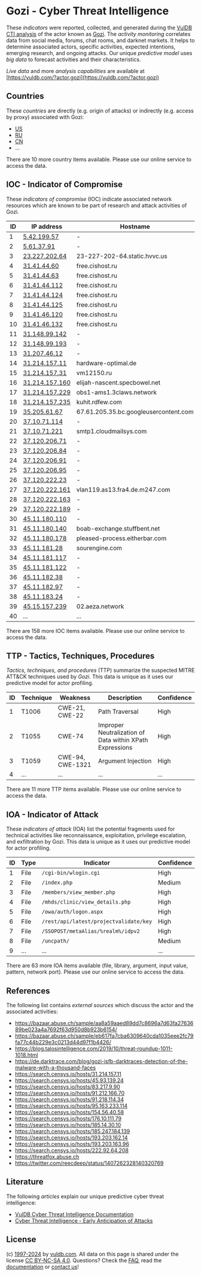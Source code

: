 # Gozi - Cyber Threat Intelligence

These _indicators_ were reported, collected, and generated during the [VulDB CTI analysis](https://vuldb.com/?kb.cti) of the actor known as [Gozi](https://vuldb.com/?actor.gozi). The _activity monitoring_ correlates data from social media, forums, chat rooms, and darknet markets. It helps to determine associated actors, specific activities, expected intentions, emerging research, and ongoing attacks. Our unique _predictive model_ uses _big data_ to forecast activities and their characteristics.

_Live data_ and more _analysis capabilities_ are available at [https://vuldb.com/?actor.gozi](https://vuldb.com/?actor.gozi)

## Countries

These _countries_ are directly (e.g. origin of attacks) or indirectly (e.g. access by proxy) associated with Gozi:

* [US](https://vuldb.com/?country.us)
* [RU](https://vuldb.com/?country.ru)
* [CN](https://vuldb.com/?country.cn)
* ...

There are 10 more country items available. Please use our online service to access the data.

## IOC - Indicator of Compromise

These _indicators of compromise_ (IOC) indicate associated network resources which are known to be part of research and attack activities of Gozi.

ID | IP address | Hostname | Campaign | Confidence
-- | ---------- | -------- | -------- | ----------
1 | [5.42.199.57](https://vuldb.com/?ip.5.42.199.57) | - | - | High
2 | [5.61.37.91](https://vuldb.com/?ip.5.61.37.91) | - | - | High
3 | [23.227.202.64](https://vuldb.com/?ip.23.227.202.64) | 23-227-202-64.static.hvvc.us | - | High
4 | [31.41.44.60](https://vuldb.com/?ip.31.41.44.60) | free.cishost.ru | - | High
5 | [31.41.44.63](https://vuldb.com/?ip.31.41.44.63) | free.cishost.ru | - | High
6 | [31.41.44.112](https://vuldb.com/?ip.31.41.44.112) | free.cishost.ru | - | High
7 | [31.41.44.124](https://vuldb.com/?ip.31.41.44.124) | free.cishost.ru | - | High
8 | [31.41.44.125](https://vuldb.com/?ip.31.41.44.125) | free.cishost.ru | - | High
9 | [31.41.46.120](https://vuldb.com/?ip.31.41.46.120) | free.cishost.ru | - | High
10 | [31.41.46.132](https://vuldb.com/?ip.31.41.46.132) | free.cishost.ru | - | High
11 | [31.148.99.142](https://vuldb.com/?ip.31.148.99.142) | - | - | High
12 | [31.148.99.193](https://vuldb.com/?ip.31.148.99.193) | - | - | High
13 | [31.207.46.12](https://vuldb.com/?ip.31.207.46.12) | - | - | High
14 | [31.214.157.11](https://vuldb.com/?ip.31.214.157.11) | hardware-optimal.de | - | High
15 | [31.214.157.31](https://vuldb.com/?ip.31.214.157.31) | vm12150.ru | - | High
16 | [31.214.157.160](https://vuldb.com/?ip.31.214.157.160) | elijah-nascent.specbowel.net | - | High
17 | [31.214.157.229](https://vuldb.com/?ip.31.214.157.229) | obs1-ams1.3claws.network | - | High
18 | [31.214.157.235](https://vuldb.com/?ip.31.214.157.235) | kuhit.rdfew.com | - | High
19 | [35.205.61.67](https://vuldb.com/?ip.35.205.61.67) | 67.61.205.35.bc.googleusercontent.com | - | Medium
20 | [37.10.71.114](https://vuldb.com/?ip.37.10.71.114) | - | - | High
21 | [37.10.71.221](https://vuldb.com/?ip.37.10.71.221) | smtp1.cloudmailsys.com | - | High
22 | [37.120.206.71](https://vuldb.com/?ip.37.120.206.71) | - | - | High
23 | [37.120.206.84](https://vuldb.com/?ip.37.120.206.84) | - | - | High
24 | [37.120.206.91](https://vuldb.com/?ip.37.120.206.91) | - | - | High
25 | [37.120.206.95](https://vuldb.com/?ip.37.120.206.95) | - | - | High
26 | [37.120.222.23](https://vuldb.com/?ip.37.120.222.23) | - | - | High
27 | [37.120.222.161](https://vuldb.com/?ip.37.120.222.161) | vlan119.as13.fra4.de.m247.com | - | High
28 | [37.120.222.163](https://vuldb.com/?ip.37.120.222.163) | - | - | High
29 | [37.120.222.189](https://vuldb.com/?ip.37.120.222.189) | - | - | High
30 | [45.11.180.110](https://vuldb.com/?ip.45.11.180.110) | - | - | High
31 | [45.11.180.140](https://vuldb.com/?ip.45.11.180.140) | boab-exchange.stuffbent.net | - | High
32 | [45.11.180.178](https://vuldb.com/?ip.45.11.180.178) | pleased-process.eitherbar.com | - | High
33 | [45.11.181.28](https://vuldb.com/?ip.45.11.181.28) | sourengine.com | - | High
34 | [45.11.181.117](https://vuldb.com/?ip.45.11.181.117) | - | - | High
35 | [45.11.181.122](https://vuldb.com/?ip.45.11.181.122) | - | - | High
36 | [45.11.182.38](https://vuldb.com/?ip.45.11.182.38) | - | - | High
37 | [45.11.182.97](https://vuldb.com/?ip.45.11.182.97) | - | - | High
38 | [45.11.183.24](https://vuldb.com/?ip.45.11.183.24) | - | - | High
39 | [45.15.157.239](https://vuldb.com/?ip.45.15.157.239) | 02.aeza.network | - | High
40 | ... | ... | ... | ...

There are 158 more IOC items available. Please use our online service to access the data.

## TTP - Tactics, Techniques, Procedures

_Tactics, techniques, and procedures_ (TTP) summarize the suspected MITRE ATT&CK techniques used by _Gozi_. This data is unique as it uses our predictive model for actor profiling.

ID | Technique | Weakness | Description | Confidence
-- | --------- | -------- | ----------- | ----------
1 | T1006 | CWE-21, CWE-22 | Path Traversal | High
2 | T1055 | CWE-74 | Improper Neutralization of Data within XPath Expressions | High
3 | T1059 | CWE-94, CWE-1321 | Argument Injection | High
4 | ... | ... | ... | ...

There are 11 more TTP items available. Please use our online service to access the data.

## IOA - Indicator of Attack

These _indicators of attack_ (IOA) list the potential fragments used for technical activities like reconnaissance, exploitation, privilege escalation, and exfiltration by Gozi. This data is unique as it uses our predictive model for actor profiling.

ID | Type | Indicator | Confidence
-- | ---- | --------- | ----------
1 | File | `/cgi-bin/wlogin.cgi` | High
2 | File | `/index.php` | Medium
3 | File | `/members/view_member.php` | High
4 | File | `/mhds/clinic/view_details.php` | High
5 | File | `/owa/auth/logon.aspx` | High
6 | File | `/rest/api/latest/projectvalidate/key` | High
7 | File | `/SSOPOST/metaAlias/%realm%/idpv2` | High
8 | File | `/uncpath/` | Medium
9 | ... | ... | ...

There are 63 more IOA items available (file, library, argument, input value, pattern, network port). Please use our online service to access the data.

## References

The following list contains _external sources_ which discuss the actor and the associated activities:

* https://bazaar.abuse.ch/sample/aa8a59aaed89dd7c8696a7d63fa2763689be023a4a7692f63d950d8b923b6154/
* https://bazaar.abuse.ch/sample/eb617fa7cba6309640cda1035eee2fc79fa77c44b229e3c0213d44d97f1b4426/
* https://blog.talosintelligence.com/2019/10/threat-roundup-1011-1018.html
* https://de.darktrace.com/blog/gozi-isfb-darktraces-detection-of-the-malware-with-a-thousand-faces
* https://search.censys.io/hosts/31.214.157.11
* https://search.censys.io/hosts/45.93.139.24
* https://search.censys.io/hosts/83.217.9.90
* https://search.censys.io/hosts/91.212.166.70
* https://search.censys.io/hosts/91.218.114.34
* https://search.censys.io/hosts/95.163.233.114
* https://search.censys.io/hosts/154.56.40.58
* https://search.censys.io/hosts/176.10.111.79
* https://search.censys.io/hosts/185.14.30.10
* https://search.censys.io/hosts/185.247.184.139
* https://search.censys.io/hosts/193.203.162.14
* https://search.censys.io/hosts/193.203.163.96
* https://search.censys.io/hosts/222.92.64.208
* https://threatfox.abuse.ch
* https://twitter.com/reecdeep/status/1407262328140320769

## Literature

The following _articles_ explain our unique predictive cyber threat intelligence:

* [VulDB Cyber Threat Intelligence Documentation](https://vuldb.com/?kb.cti)
* [Cyber Threat Intelligence - Early Anticipation of Attacks](https://www.scip.ch/en/?labs.20201022)

## License

(c) [1997-2024](https://vuldb.com/?kb.changelog) by [vuldb.com](https://vuldb.com/?kb.about). All data on this page is shared under the license [CC BY-NC-SA 4.0](https://creativecommons.org/licenses/by-nc-sa/4.0/). Questions? Check the [FAQ](https://vuldb.com/?kb.faq), read the [documentation](https://vuldb.com/?kb) or [contact us](https://vuldb.com/?contact)!
